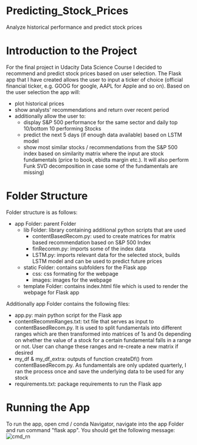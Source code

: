 # Predicting_Stock_Prices
Analyze historical performance and predict stock prices

# Introduction to the Project
For the final project in Udacity Data Science Course I decided to recommend and predict stock prices based on user selection. The Flask app that I have created allows the user to input a ticker of choice (official financial ticker, e.g. GOOG for google, AAPL for Apple and so on). Based on the user selection the app will:
* plot historical prices
* show analysts' recommendations and return over recent period
* additionally allow the user to:
  * display S&P 500 performance for the same sector and daily top 10/bottom 10 performing Stocks
  * predict the next 5 days (if enough data available) based on LSTM model
  * show most similar stocks / recommendations from the S&P 500 index based on similarity matrix where the input are stock fundamentals (price to book, ebidta margin etc.). It will also perform Funk SVD decomposition in case some of the fundamentals are missing)

# Folder Structure
Folder structure is as follows:
* app Folder: parent Folder
  * lib Folder: library containing additional python scripts that are used
    * contentBasedRecom.py: used to create matrices for matrix based recommendation based on S&P 500 Index
    * finRecomm.py: imports some of the index data
    * LSTM.py: imports relevant data for the selected stock, builds LSTM model and can be used to predict future prices
  * static Folder: contains subfolders for the Flask app
    * css: css formating for the webpage
    * images: images for the webpage
  * template Folder: contains index.html file which is used to render the webpage for Flask app

Additionally app Folder contains the following files:
* app.py: main python script for the Flask app
* contentRecommRanges.txt: txt file that serves as input to contentBasedRecom.py. It is used to split fundamentals into different ranges which are then transformed into matrices of 1s and 0s depending on whether the value of a stock for a certain fundamental falls in a range or not. User can change these ranges and re-create a new matrix if desired
* my_df & my_df_extra: outputs of function createDf() from contentBasedRecom.py. As fundamentals are only updated quarterly, I ran the process once and save the underlying data to be used for any stock
* requirements.txt: package requirements to run the Flask app

# Running the App
To run the app, open cmd / conda Navigator, navigate into the app Folder and run command "flask app". You should get the following message:
![cmd_rn](C:/Users/Andre/Desktop/Programming/Udacity/data_science/Predicting_Stock_Prices/images_git/cmd.png)
